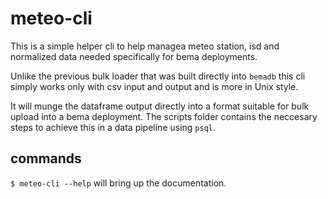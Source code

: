 # meteo-cli 

This is a simple helper cli to help managea meteo station, isd and normalized data needed specifically for bema deployments. 

Unlike the previous bulk loader that was built directly into `bemadb` this cli simply works only with csv input and output and is more in Unix style. 

It will munge the dataframe output directly into a format suitable for bulk upload into a bema deployment. The scripts folder contains the neccesary steps to achieve this in a data pipeline using `psql`.


## commands
 
`$ meteo-cli --help` will bring up the documentation. 

